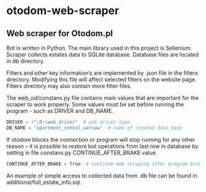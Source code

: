 # otodom-web-scraper
## Web scraper for Otodom.pl
Bot is written in Python. The main library used in this project is Sellenium. Scraper collects estates data to SQLite database. Database files are located in db directory.

Filters and other key information’s are implemented by .json file in the filters directory. Modifying this file will affect selected filters on the website page. Filters directory may also contain more filter files.

The web_od/constans.py file contains main values that are important for the scraper to work properly. Some values must be set before running the program - such as DRIVER and DB_NAME.
```Python
DRIVER = r";D:\web_driver"  # web driver type
DB_NAME = "apartment_rental_warsaw"  # name of created data base
```
If otodom blocks the connection or program will stop running for any other reason – it is possible to restore bot operations from last row in database by setting in file constans.py CONTINUE_AFTER_BRAKE value.
```Python
CONTINUE_AFTER_BRAKE = True  # continue web scraping after program brake
```
An example of simple access to collected data from .db file can be found in additional/full_estate_info.sql.
